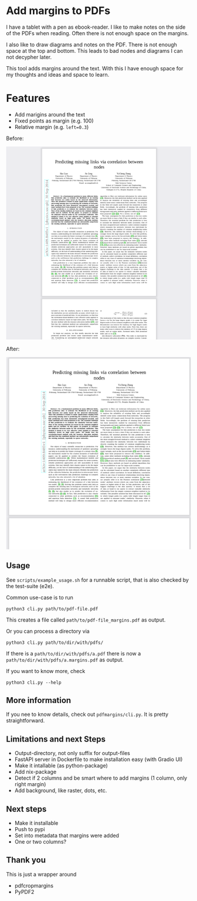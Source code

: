 Add margins to PDFs
===================

I have a tablet with a pen as ebook-reader. 
I like to make notes on the side of the PDFs when reading. 
Often there is not enough space on the margins. 

I also like to draw diagrams and notes on the PDF. 
There is not enough space at the top and bottom. 
This leads to bad nodes and diagrams I can not decypher later.

This tool adds margins around the text. With this I have enough 
space for my thoughts and ideas and space to learn.

# Features

- Add marigins around the text 
- Fixed points as margin (e.g. 100)
- Relative margin (e.g. `left=0.3`)

Before:

![before](docs/before.png)

After:

![after](docs/after.png)


## Usage

See `scripts/example_usage.sh` for a runnable script, that is also
checked by the test-suite (e2e).

Common use-case is to run 

```python3
python3 cli.py path/to/pdf-file.pdf
```

This creates a file called `path/to/pdf-file_margins.pdf` as output.

Or you can process a directory via 

```python3
python3 cli.py path/to/dir/with/pdfs/
```

If there is a `path/to/dir/with/pdfs/a.pdf` there is now a 
`path/to/dir/with/pdfs/a.margins.pdf` as output.

If you want to know more, check

```python3
python3 cli.py --help
```

## More information

If you nee to know details, check out `pdfmargins/cli.py`. It is pretty straightforward.

## Limitations and next Steps

- Output-directory, not only suffix for output-files 
- FastAPI server in Dockerfile to make installation easy (with Gradio UI)
- Make it intallable (as python-package)
- Add nix-package
- Detect if 2 columns and be smart where to add margins (1 column, only right margin)
- Add background, like raster, dots, etc.

## Next steps

- Make it installable
- Push to pypi
- Set into metadata that margins were added
- One or two columns?

## Thank you

This is just a wrapper around 

* pdfcropmargins  
* PyPDF2
